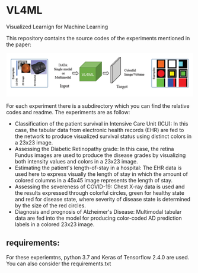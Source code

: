 # VL4ML
 Visualized Learnign for Machine Learning


This repository contains the source codes of the experiments mentioned in the paper:




![picture](fig.png)

For each experiment there is a subdirectory which you can find the relative codes and readme. The experiments are as follow:

- Classification of the patient survival in Intensive Care Unit (ICU): In this case, the tabular data from electronic health records (EHR) are fed to the network to produce visualized survival status using distinct colors in a 23x23 image. 
- Assessing the Diabetic Retinopathy grade: In this case, the retina Fundus images are used to produce the disease grades by visualizing both intensity values and colors in a 23x23 image.
- Estimating the patient's length-of-stay in a hospital: The EHR data is used here to express visually the length of stay in which the amount of colored columns in a 45x45 image represents the length of stay.
- Assessing the severeness of COVID-19: Chest X-ray data is used and the results expressed through colorful circles, green for healthy state and red for disease state, where severity of disease state is determined by the size of the red circles. 
- Diagnosis and prognosis of Alzheimer's Disease: Multimodal tabular data are fed into the model for producing color-coded AD prediction labels in a colored 23x23 image.



## requirements:

For these experiemtns, python 3.7 and Keras of Tensorflow 2.4.0 are used. </br>
You can also consider the requirements.txt


